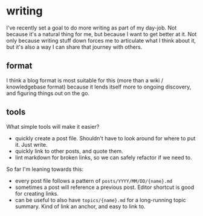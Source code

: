 # writing

I've recently set a goal to do more writing as part of my day-job. Not because it's a natural thing for me, but because I want to get better at it. Not only because writing stuff down forces me to articulate what I think about it, but it's also a way I can share that journey with others.

## format

I think a blog format is most suitable for this (more than a wiki / knowledgebase format) because it lends itself more to ongoing discovery, and figuring things out on the go.

## tools

What simple tools will make it easier?

- quickly create a post file. Shouldn't have to look around for where to put it. Just write.
- quickly link to other posts, and quote them.
- lint markdown for broken links, so we can safely refactor if we need to.

So far I'm leaning towards this:

- every post file follows a pattern of `posts/YYYY/MM/DD/{name}.md`
- sometimes a post will reference a previous post. Editor shortcut is good for creating links.
- can be useful to also have `topics/{name}.md` for a long-running topic summary. Kind of link an anchor, and easy to link to.
